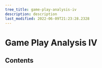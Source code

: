 ```yaml
---
tree_title: game-play-analysis-iv
description: description
last_modified: 2022-06-09T21:23:28.2328
---
```


# Game Play Analysis IV

## Contents
